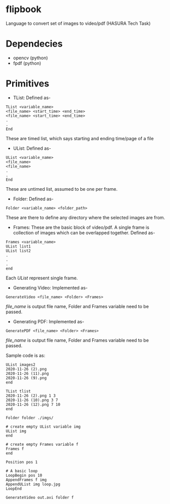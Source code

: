 # flipbook
Language to convert set of images to video/pdf (HASURA Tech Task)

# Dependecies
* opencv (python)
* fpdf (python)

# Primitives
* TList: Defined as-
```
TList <variable_name>
<file_name> <start_time> <end_time>
<file_name> <start_time> <end_time>
.
.
End
```
These are timed list, which says starting and ending time/page of a file

* UList: Defined as-
```
UList <variable_name>
<file_name>
<file_name>
.
.
End
```
These are untimed list, assumed to be one per frame.

* Folder: Defined as-
```
Folder <variable_name> <folder_path>
```
These are there to define any directory where the selected images are from.

* Frames: These are the basic block of video/pdf. A single frame is collection of images which can be overlapped together. Defined as-
```
Frames <variable_name>
UList list1
UList list2
.
.
.
end
```
Each *UList* represent single frame.

* Generating Video: Implemented as-
```
GenerateVideo <file_name> <Folder> <Frames>
```
*file_name* is output file name, Folder and Frames variable need to be passed.

* Generating PDF: Implemented as-
```
GeneratePDF <file_name> <Folder> <Frames>
```
*file_name* is output file name, Folder and Frames variable need to be passed.

Sample code is as:
```
UList images2
2020-11-26 (2).png
2020-11-26 (11).png
2020-11-26 (9).png
end

TList tlist
2020-11-26 (2).png 1 3
2020-11-26 (10).png 3 7
2020-11-26 (12).png 7 10
end

Folder folder ./imgs/

# create empty UList variable img
UList img
end

# create empty Frames variable f
Frames f
end

Position pos 1

# A basic loop
LoopBegin pos 10
AppendFrames f img
AppendUList img loop.jpg
LoopEnd

GenerateVideo out.avi folder f
```